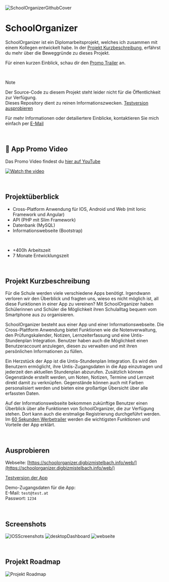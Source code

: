 ![SchoolOrganizerGithubCover](https://github.com/maximilianhofmeister1/SchoolOrganizer_public/assets/78014275/2a41d945-38b8-4c89-a805-e4065014cef3)

# SchoolOrganizer
SchoolOrganizer ist ein Diplomarbeitsprojekt, welches ich zusammen mit einem Kollegen entwickelt habe. In der [Projekt Kurzbeschreibung](#projekt-kurzbeschreibung), erfährst du mehr über die Beweggründe zu dieses Projekt.

Für einen kurzen Einblick, schau dir den [Promo Trailer](#-app-promo-video) an.

<br>

> [!NOTE]
> Der Source-Code zu diesem Projekt steht leider nicht für die Öffentlichkeit zur Verfügung. <br>
> Dieses Repository dient zu reinen Informationszwecken. [Testversion ausprobieren](#ausprobieren)

Für mehr Informationen oder detailiertere Einblicke, kontaktieren Sie mich einfach per [E-Mail](mailto:maximilian.hofmeister@aljoma.at)

<br>


## 🎥 App Promo Video
Das Promo Video findest du [hier auf YouTube](https://youtu.be/eQhdym0c_BY)

[![Watch the video](https://github.com/maximilianhofmeister1/SchoolOrganizer_public/assets/78014275/f00bb6d3-1e90-4e81-af90-dee46ff36f5f)](https://youtu.be/eQhdym0c_BY)

<br>


## Projektüberblick
- Cross-Platform Anwendung für IOS, Android und Web (mit Ionic Framework und Angular)
- API (PHP mit Slim Framework)
- Datenbank (MySQL)
- Informationswebseite (Bootstrap)
<br>

- +400h Arbeitszeit
- 7 Monate Entwicklungszeit

<br>


## Projekt Kurzbeschreibung
Für die Schule werden viele verschiedene Apps benötigt. Irgendwann verloren wir den Überblick und fragten uns, wieso es nicht möglich ist, all diese Funktionen in einer App zu vereinen? Mit SchoolOrganizer haben Schülerinnen und Schüler die Möglichkeit ihren Schulalltag bequem vom Smartphone aus zu organisieren.

SchoolOrganizer besteht aus einer App und einer Informationswebseite. Die Cross-Plattform Anwendung bietet Funktionen wie die Notenverwaltung, den Prüfungskalender, Notizen, Lernzeiterfassung und eine Untis-Stundenplan Integration. Benutzer haben auch die Möglichkeit einen Benutzeraccount anzulegen, diesen zu verwalten und mit ihren persönlichen Informationen zu füllen.

Ein Herzstück der App ist die Untis-Stundenplan Integration. Es wird den Benutzern ermöglicht, ihre Untis-Zugangsdaten in die App einzutragen und jederzeit den aktuellen Stundenplan abzurufen. Zusätzlich können Gegenstände erstellt werden, um Noten, Notizen, Termine und Lernzeit direkt damit zu verknüpfen. Gegenstände können auch mit Farben personalisiert werden und bieten eine großartige Übersicht über alle erfassten Daten.

Auf der Informationswebseite bekommen zukünftige Benutzer einen Überblick über alle Funktionen von SchoolOrganizer, die zur Verfügung stehen. Dort kann auch die erstmalige Registrierung durchgeführt werden. Im [60 Sekunden Werbetrailer](#-app-promo-video) werden die wichtigsten Funktionen und Vorteile der App erklärt. 

<br>


## Ausprobieren
Webseite: [https://schoolorganizer.digbizmistelbach.info/web/](https://schoolorganizer.digbizmistelbach.info/web/)

[Testversion der App](https://schoolorganizer.digbizmistelbach.info/)

Demo-Zugangsdaten für die App: <br>
E-Mail: `test@test.at` <br>
Passwort: `1234`

<br>


## Screenshots
![IOSScreenshots](https://github.com/maximilianhofmeister1/SchoolOrganizer_public/assets/78014275/6114c8ac-86ff-44ce-b635-43381950122e)
![desktopDashboard](https://github.com/maximilianhofmeister1/SchoolOrganizer_public/assets/78014275/03621cb6-ec4b-466c-b703-1c1b180b3368)
![webseite](https://github.com/maximilianhofmeister1/SchoolOrganizer_public/assets/78014275/a264f3d8-c235-4388-adc6-eef61b6a14dd)

<br>


## Projekt Roadmap
![Projekt Roadmap](https://github.com/maximilianhofmeister1/SchoolOrganizer_public/assets/78014275/03e302d5-e061-4c88-9d29-6f085eaebb42)


